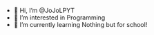 - 👋 Hi, I’m @JoJoLPYT
- 👀 I’m interested in Programming
- 🌱 I’m currently learning Nothing but for school!

<!---
JoJoLPYT/JoJoLPYT is a ✨ special ✨ repository because its `README.md` (this file) appears on your GitHub profile.
You can click the Preview link to take a look at your changes.
--->
